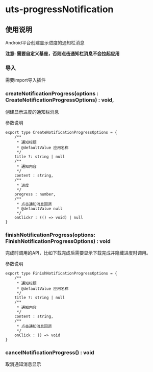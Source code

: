 # uts-progressNotification

## 使用说明

Android平台创建显示进度的通知栏消息

**注意: 需要自定义基座，否则点击通知栏消息不会拉起应用**

### 导入

需要import导入插件

### createNotificationProgress(options : CreateNotificationProgressOptions) : void,

创建显示进度的通知栏消息

参数说明

```
export type CreateNotificationProgressOptions = {
	/**
	 * 通知标题
	 * @defaultValue 应用名称
	 */
	title ?: string | null
	/**
	 * 通知内容
	 */
	content : string,
	/**
	 * 进度
	 */
	progress : number,
	/**
	 * 点击通知消息回调
	 * @defaultValue null
	 */
	onClick? : (() => void) | null
}
```

### finishNotificationProgress(options: FinishNotificationProgressOptions) : void

完成时调用的API，比如下载完成后需要显示下载完成并隐藏进度时调用。

参数说明

```
export type FinishNotificationProgressOptions = {
	/**
	 * 通知标题
	 * @defaultValue 应用名称
	 */
	title ?: string | null
	/**
	 * 通知内容
	 */
	content : string,
	/**
	 * 点击通知消息回调
	 */
	onClick : () => void
}
```

### cancelNotificationProgress() : void

取消通知消息显示
